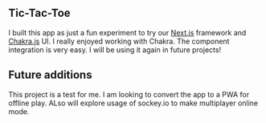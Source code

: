 ## Tic-Tac-Toe

I built this app as just a fun experiment to try our [Next.js](https://nextjs.org/) framework and [Chakra.js](https://chakra-ui.com/) UI. 
I really enjoyed working with Chakra. The component integration is very easy. I will be using it again in future projects!

## Future additions

This project is a test for me. I am looking to convert the app to a PWA for offline play. ALso will explore usage of sockey.io to make multiplayer online mode.

